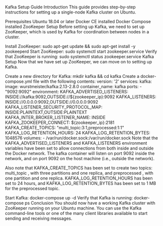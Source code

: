 Kafka Setup Guide
Introduction
This guide provides step-by-step instructions for setting up a single-node Kafka cluster on Ubuntu.

Prerequisites
Ubuntu 18.04 or later
Docker CE installed
Docker Compose installed
ZooKeeper Setup
Before setting up Kafka, we need to set up ZooKeeper, which is used by Kafka for coordination between nodes in a cluster.

Install ZooKeeper:
sudo apt-get update && sudo apt-get install -y zookeeperd
Start ZooKeeper:
sudo systemctl start zookeeper.service
Verify that ZooKeeper is running:
sudo systemctl status zookeeper.service
Kafka Setup
Now that we have set up ZooKeeper, we can move on to setting up Kafka.

Create a new directory for Kafka:
mkdir kafka && cd kafka
Create a 
docker-compose.yml
 file with the following contents:
version: '2'
services:
  kafka:
    image: wurstmeister/kafka:2.13-2.8.0
    container_name: kafka
    ports:
      - "9092:9092"
    environment:
      KAFKA_ADVERTISED_LISTENERS: INSIDE://kafka:9092,OUTSIDE://${zookeeper_ip}:9092
      KAFKA_LISTENERS: INSIDE://0.0.0.0:9092,OUTSIDE://0.0.0.0:9092
      KAFKA_LISTENER_SECURITY_PROTOCOL_MAP: INSIDE:PLAINTEXT,OUTSIDE:PLAINTEXT
      KAFKA_INTER_BROKER_LISTENER_NAME: INSIDE
      KAFKA_ZOOKEEPER_CONNECT: ${zookeeper_ip}:2181
      KAFKA_CREATE_TOPICS: "multi_topic:3:1,preprocessed:1:1"
      KAFKA_LOG_RETENTION_HOURS: 24
      KAFKA_LOG_RETENTION_BYTES: 1048576
    volumes:
      - /var/run/docker.sock:/var/run/docker.sock
Note that the 
KAFKA_ADVERTISED_LISTENERS
 and 
KAFKA_LISTENERS
 environment variables have been set to allow connections from both inside and outside the Docker network. The 
kafka
 container will listen on port 9092 inside the network, and on port 9092 on the host machine (i.e., outside the network).

Also note that 
KAFKA_CREATE_TOPICS
 has been set to create two topics: 
multi_topic
, with three partitions and one replica, and 
preprocessed
, with one partition and one replica. 
KAFKA_LOG_RETENTION_HOURS
 has been set to 24 hours, and 
KAFKA_LOG_RETENTION_BYTES
 has been set to 1 MB for the 
preprocessed
 topic.

Start Kafka:
docker-compose up -d
Verify that Kafka is running:
docker-compose ps
Conclusion
You should now have a working Kafka cluster with ZooKeeper running on your Ubuntu machine. You can use the Kafka command-line tools or one of the many client libraries available to start sending and receiving messages.